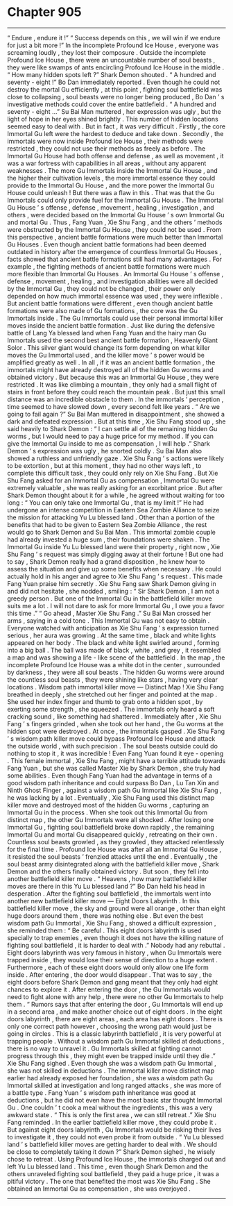 
# Chapter 905


---

“ Endure , endure it !”
“ Success depends on this , we will win if we endure for just a bit more !”
In the incomplete Profound Ice House , everyone was screaming loudly , they lost their composure .
Outside the incomplete Profound Ice House , there were an uncountable number of soul beasts , they were like swamps of ants encircling Profound Ice House in the middle .
“ How many hidden spots left ?” Shark Demon shouted .
“ A hundred and seventy - eight !” Bo Dan immediately reported . Even though he could not destroy the mortal Gu efficiently , at this point , fighting soul battlefield was close to collapsing , soul beasts were no longer being produced , Bo Dan ’ s investigative methods could cover the entire battlefield .
“ A hundred and seventy - eight …” Su Bai Man muttered , her expression was ugly , but the light of hope in her eyes shined brightly .
This number of hidden locations seemed easy to deal with .
But in fact , it was very difficult .
Firstly , the core Immortal Gu left were the hardest to deduce and take down .
Secondly , the immortals were now inside Profound Ice House , their methods were restricted , they could not use their methods as freely as before .
The Immortal Gu House had both offense and defense , as well as movement , it was a war fortress with capabilities in all areas , without any apparent weaknesses . The more Gu Immortals inside the Immortal Gu House , and the higher their cultivation levels , the more immortal essence they could provide to the Immortal Gu House , and the more power the Immortal Gu House could unleash !
But there was a flaw in this .
That was that the Gu Immortals could only provide fuel for the Immortal Gu House . The Immortal Gu House ’ s offense , defense , movement , healing , investigation , and others , were decided based on the Immortal Gu House ’ s own Immortal Gu and mortal Gu .
Thus , Fang Yuan , Xie Shu Fang , and the others ’ methods were obstructed by the Immortal Gu House , they could not be used .
From this perspective , ancient battle formations were much better than Immortal Gu Houses . Even though ancient battle formations had been deemed outdated in history after the emergence of countless Immortal Gu Houses , facts showed that ancient battle formations still had many advantages .
For example , the fighting methods of ancient battle formations were much more flexible than Immortal Gu Houses .
An Immortal Gu House ’ s offense , defense , movement , healing , and investigation abilities were all decided by the Immortal Gu , they could not be changed , their power only depended on how much immortal essence was used , they were inflexible .
But ancient battle formations were different , even though ancient battle formations were also made of Gu formations , the core was the Gu Immortals inside .
The Gu Immortals could use their personal immortal killer moves inside the ancient battle formation .
Just like during the defensive battle of Lang Ya blessed land when Fang Yuan and the hairy man Gu Immortals used the second best ancient battle formation , Heavenly Giant Solor . This silver giant would change its form depending on what killer moves the Gu Immortal used , and the killer move ’ s power would be amplified greatly as well .
In all , if it was an ancient battle formation , the immortals might have already destroyed all of the hidden Gu worms and obtained victory . But because this was an Immortal Gu House , they were restricted .
It was like climbing a mountain , they only had a small flight of stairs in front before they could reach the mountain peak . But just this small distance was an incredible obstacle to them .
In the immortals ’ perception , time seemed to have slowed down , every second felt like years .
“ Are we going to fail again ?” Su Bai Man muttered in disappointment , she showed a dark and defeated expression .
But at this time , Xie Shu Fang stood up , she said heavily to Shark Demon : “ I can settle all of the remaining hidden Gu worms , but I would need to pay a huge price for my method . If you can give the Immortal Gu inside to me as compensation , I will help .”
Shark Demon ’ s expression was ugly , he snorted coldly . Su Bai Man also showed a ruthless and unfriendly gaze .
Xie Shu Fang ’ s actions were likely to be extortion , but at this moment , they had no other ways left , to complete this difficult task , they could only rely on Xie Shu Fang .
But Xie Shu Fang asked for an Immortal Gu as compensation , Immortal Gu were extremely valuable , she was really asking for an exorbitant price .
But after Shark Demon thought about it for a while , he agreed without waiting for too long : “ You can only take one Immortal Gu , that is my limit !”
He had undergone an intense competition in Eastern Sea Zombie Alliance to seize the mission for attacking Yu Lu blessed land .
Other than a portion of the benefits that had to be given to Eastern Sea Zombie Alliance , the rest would go to Shark Demon and Su Bai Man .
This immortal zombie couple had already invested a huge sum , their foundations were shaken . The Immortal Gu inside Yu Lu blessed land were their property , right now , Xie Shu Fang ’ s request was simply digging away at their fortune !
But one had to say , Shark Demon really had a grand disposition , he knew how to assess the situation and give up some benefits when necessary .
He could actually hold in his anger and agree to Xie Shu Fang ’ s request .
This made Fang Yuan praise him secretly .
Xie Shu Fang saw Shark Demon giving in and did not hesitate , she nodded , smiling : “ Sir Shark Demon , I am not a greedy person . But one of the Immortal Gu in the battlefield killer move suits me a lot . I will not dare to ask for more Immortal Gu , I owe you a favor this time .”
“ Go ahead , Master Xie Shu Fang .” Su Bai Man crossed her arms , saying in a cold tone .
This Immortal Gu was not easy to obtain .
Everyone watched with anticipation as Xie Shu Fang ’ s expression turned serious , her aura was growing . At the same time , black and white lights appeared on her body .
The black and white light swirled around , forming into a big ball .
The ball was made of black , white , and grey , it resembled a map and was showing a life - like scene of the battlefield .
In the map , the incomplete Profound Ice House was a white dot in the center , surrounded by darkness , they were all soul beasts . The hidden Gu worms were around the countless soul beasts , they were shining like stars , having very clear locations .
Wisdom path immortal killer move — Distinct Map !
Xie Shu Fang breathed in deeply , she stretched out her finger and pointed at the map .
She used her index finger and thumb to grab onto a hidden spot , by exerting some strength , she squeezed .
The immortals only heard a soft cracking sound , like something had shattered .
Immediately after , Xie Shu Fang ’ s fingers grinded , when she took out her hand , the Gu worms at the hidden spot were destroyed .
At once , the immortals gasped .
Xie Shu Fang ’ s wisdom path killer move could bypass Profound Ice House and attack the outside world , with such precision . The soul beasts outside could do nothing to stop it , it was incredible !
Even Fang Yuan found it eye - opening .
This female immortal , Xie Shu Fang , might have a terrible attitude towards Fang Yuan , but she was called Master Xie by Shark Demon , she truly had some abilities .
Even though Fang Yuan had the advantage in terms of a good wisdom path inheritance and could surpass Bo Dan , Lu Tan Xin and Ninth Ghost Finger , against a wisdom path Gu Immortal like Xie Shu Fang , he was lacking by a lot .
Eventually , Xie Shu Fang used this distinct map killer move and destroyed most of the hidden Gu worms , capturing an Immortal Gu in the process .
When she took out this Immortal Gu from distinct map , the other Gu Immortals were all shocked .
After losing one Immortal Gu , fighting soul battlefield broke down rapidly , the remaining Immortal Gu and mortal Gu disappeared quickly , retreating on their own .
Countless soul beasts growled , as they growled , they attacked relentlessly for the final time .
Profound Ice House was after all an Immortal Gu House , it resisted the soul beasts ’ frenzied attacks until the end .
Eventually , the soul beast army disintegrated along with the battlefield killer move , Shark Demon and the others finally obtained victory .
But soon , they fell into another battlefield killer move .
“ Heavens , how many battlefield killer moves are there in this Yu Lu blessed land ?” Bo Dan held his head in desperation .
After the fighting soul battlefield , the immortals went into another new battlefield killer move — Eight Doors Labyrinth .
In this battlefield killer move , the sky and ground were all orange , other than eight huge doors around them , there was nothing else .
But even the best wisdom path Gu Immortal , Xie Shu Fang , showed a difficult expression , she reminded them : “ Be careful . This eight doors labyrinth is used specially to trap enemies , even though it does not have the killing nature of fighting soul battlefield , it is harder to deal with .”
Nobody had any rebuttal .
Eight doors labyrinth was very famous in history , when Gu Immortals were trapped inside , they would lose their sense of direction to a huge extent .
Furthermore , each of these eight doors would only allow one life form inside .
After entering , the door would disappear .
That was to say , the eight doors before Shark Demon and gang meant that they only had eight chances to explore it .
After entering the door , the Gu Immortals would need to fight alone with any help , there were no other Gu Immortals to help them .
“ Rumors says that after entering the door , Gu Immortals will end up in a second area , and make another choice out of eight doors . In the eight doors labyrinth , there are eight areas , each area has eight doors . There is only one correct path however , choosing the wrong path would just be going in circles . This is a classic labyrinth battlefield , it is very powerful at trapping people . Without a wisdom path Gu Immortal skilled at deductions , there is no way to unravel it . Gu Immortals skilled at fighting cannot progress through this , they might even be trapped inside until they die .” Xie Shu Fang sighed .
Even though she was a wisdom path Gu Immortal , she was not skilled in deductions .
The immortal killer move distinct map earlier had already exposed her foundation , she was a wisdom path Gu Immortal skilled at investigation and long ranged attacks , she was more of a battle type .
Fang Yuan ’ s wisdom path inheritance was good at deductions , but he did not even have the most basic star thought Immortal Gu . One couldn ’ t cook a meal without the ingredients , this was a very awkward state .
“ This is only the first area , we can still retreat .” Xie Shu Fang reminded .
In the earlier battlefield killer move , they could probe it . But against eight doors labyrinth , Gu Immortals would be risking their lives to investigate it , they could not even probe it from outside .
“ Yu Lu blessed land ’ s battlefield killer moves are getting harder to deal with . We should be close to completely taking it down ?” Shark Demon sighed , he wisely chose to retreat .
Using Profound Ice House , the immortals charged out and left Yu Lu blessed land .
This time , even though Shark Demon and the others unraveled fighting soul battlefield , they paid a huge price , it was a pitiful victory .
The one that benefited the most was Xie Shu Fang .
She obtained an Immortal Gu as compensation , she was overjoyed .

---

